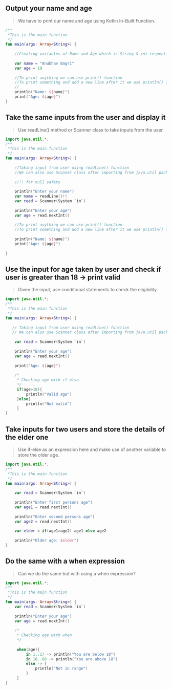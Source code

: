 ## Output your name and age

> We have to print our name and age using Kotlin In-Built Function.

```kotlin
/**
 *This is the main function
 */
fun main(args: Array<String>) {
    
    //Creating variables of Name and Age which is String & int respectively
    
    var name = "Anubhav Bagri"
  	var age = 19
    
    //To print anything we can use print() function
    //To print something and add a new line after it we use println() function
    //
    println("Name: ${name}")
    print("Age: ${age}")
}
```

## Take the same inputs from the user and display it
> Use readLine() method or Scanner class to take inputs from the user.

```kotlin
import java.util.*;
/**
 *This is the main function
 */
fun main(args: Array<String>) {
    
    //Taking input from user using readLine() function
    //We can also use Scanner class after importing from java.util package
    
    //!! for null safety
    
    println("Enter your name")
    var name = readLine()!!
    var read = Scanner(System.`in`)
    
    println("Enter your age")
  	var age = read.nextInt()
    
    //To print anything we can use print() function
    //To print something and add a new line after it we use println() function
   
    println("Name: ${name}")
    print("Age: ${age}")
    
}
```

## Use the input for age taken by user and check if user is greater than 18 -> print valid
> Given the input, use conditional statements to check the eligibility.

```kotlin
import java.util.*;
/**
 *This is the main function
 */
fun main(args: Array<String>) {
    
   // Taking input from user using readLine() function
   // We can also use Scanner class after importing from java.util package
    
    var read = Scanner(System.`in`)
    
    println("Enter your age")
  	var age = read.nextInt()
    
    print("Age: ${age}")
    
    /*
     * Checking age with if else
     */
     if(age>18){
         println("Valid age")
     }else{
         println("Not valid")
     }   
}
```

## Take inputs for two users and store the details of the elder one
> Use if-else as an expression here and make use of another variable to store the older age.

```kotlin
import java.util.*;
/**
 *This is the main function
 */
fun main(args: Array<String>) {
    
    var read = Scanner(System.`in`)
    
    println("Enter first persons age")
  	var age1 = read.nextInt()
    
    println("Enter second persons age")
  	var age2 = read.nextInt()
    
    var elder = if(age1>age2) age1 else age2
    
    println("Older age: $elder")
}
```

## Do the same with a when expression
> Can we do the same but with using a when expression?

``` kotlin
import java.util.*;
/**
 *This is the main function
 */
fun main(args: Array<String>) { 
    var read = Scanner(System.`in`)
    
    println("Enter your age")
  	var age = read.nextInt()
    
    /*
     * Checking age with when
     */
     
     when(age){
         in 1..17 -> println("You are below 18")
         in 18..80 -> println("You are above 18")
         else -> {
             println("Not in range")
         }
     }   
}
```




